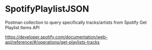 # SpotifyPlaylistJSON
Postman collection to query specifically tracks/artists from Spotify Get Playlist Items API

https://developer.spotify.com/documentation/web-api/reference/#/operations/get-playlists-tracks
